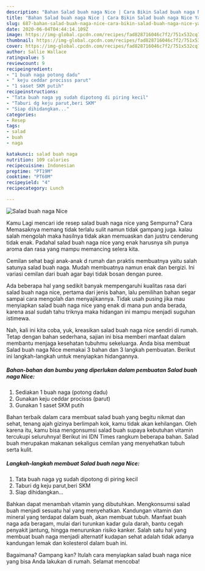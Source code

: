 ```yaml
---
description: "Bahan Salad buah naga Nice | Cara Bikin Salad buah naga Nice Yang Bikin Ngiler"
title: "Bahan Salad buah naga Nice | Cara Bikin Salad buah naga Nice Yang Bikin Ngiler"
slug: 687-bahan-salad-buah-naga-nice-cara-bikin-salad-buah-naga-nice-yang-bikin-ngiler
date: 2020-06-04T04:44:14.109Z
image: https://img-global.cpcdn.com/recipes/fad828716046c7f2/751x532cq70/salad-buah-naga-nice-foto-resep-utama.jpg
thumbnail: https://img-global.cpcdn.com/recipes/fad828716046c7f2/751x532cq70/salad-buah-naga-nice-foto-resep-utama.jpg
cover: https://img-global.cpcdn.com/recipes/fad828716046c7f2/751x532cq70/salad-buah-naga-nice-foto-resep-utama.jpg
author: Sallie Wallace
ratingvalue: 5
reviewcount: 9
recipeingredient:
- "1 buah naga potong dadu"
- " keju ceddar procisss parut"
- "1 saset SKM putih"
recipeinstructions:
- "Tata buah naga yg sudah dipotong di piring kecil"
- "Taburi dg keju parut,beri SKM"
- "Siap dihidangkan..."
categories:
- Resep
tags:
- salad
- buah
- naga

katakunci: salad buah naga 
nutrition: 109 calories
recipecuisine: Indonesian
preptime: "PT19M"
cooktime: "PT60M"
recipeyield: "4"
recipecategory: Lunch

---
```



![Salad buah naga Nice](https://img-global.cpcdn.com/recipes/fad828716046c7f2/751x532cq70/salad-buah-naga-nice-foto-resep-utama.jpg)

Kamu Lagi mencari ide resep salad buah naga nice yang Sempurna? Cara Memasaknya memang tidak terlalu sulit namun tidak gampang juga. kalau salah mengolah maka hasilnya tidak akan memuaskan dan justru cenderung tidak enak. Padahal salad buah naga nice yang enak harusnya sih punya aroma dan rasa yang mampu memancing selera kita.

Cemilan sehat bagi anak-anak d rumah dan praktis membuatnya yaitu salah satunya salad buah naga. Mudah membuatnya namun enak dan bergizi. Ini variasi cemilan dari buah agar bayi tidak bosan dengan puree.

Ada beberapa hal yang sedikit banyak mempengaruhi kualitas rasa dari salad buah naga nice, pertama dari jenis bahan, lalu pemilihan bahan segar sampai cara mengolah dan menyajikannya. Tidak usah pusing jika mau menyiapkan salad buah naga nice yang enak di mana pun anda berada, karena asal sudah tahu triknya maka hidangan ini mampu menjadi suguhan istimewa.


Nah, kali ini kita coba, yuk, kreasikan salad buah naga nice sendiri di rumah. Tetap dengan bahan sederhana, sajian ini bisa memberi manfaat dalam membantu menjaga kesehatan tubuhmu sekeluarga. Anda bisa membuat Salad buah naga Nice memakai 3 bahan dan 3 langkah pembuatan. Berikut ini langkah-langkah untuk menyiapkan hidangannya.

<!--inarticleads1-->

##### Bahan-bahan dan bumbu yang diperlukan dalam pembuatan Salad buah naga Nice:

1. Sediakan 1 buah naga (potong dadu)
1. Gunakan  keju ceddar procisss (parut)
1. Gunakan 1 saset SKM putih


Bahan terbaik dalam cara membuat salad buah yang begitu nikmat dan sehat, tenang ajah gizinya berlimpah kok, kamu tidak akan kehilangan. Oleh karena itu, kamu bisa mengonsumsi salad buah supaya kebutuhan vitamin tercukupi seluruhnya! Berikut ini IDN Times rangkum beberapa bahan. Salad buah merupakan makanan sekaligus cemilan yang menyehatkan tubuh serta kulit. 

<!--inarticleads2-->

##### Langkah-langkah membuat Salad buah naga Nice:

1. Tata buah naga yg sudah dipotong di piring kecil
1. Taburi dg keju parut,beri SKM
1. Siap dihidangkan...


Bahkan dapat menambah vitamin yang dibutuhkan. Mengkonsumsi salad buah menjadi sesuatu hal yang menyehatkan. Kandungan vitamin dan mineral yang terdapat dalam buah, akan membuat tubuh. Manfaat buah naga ada beragam, mulai dari turunkan kadar gula darah, bantu cegah penyakit jantung, hingga menurunkan risiko kanker. Salah satu hal yang membuat buah naga menjadi alternatif kudapan sehat adalah tidak adanya kandungan lemak dan kolesterol dalam buah ini. 

Bagaimana? Gampang kan? Itulah cara menyiapkan salad buah naga nice yang bisa Anda lakukan di rumah. Selamat mencoba!
